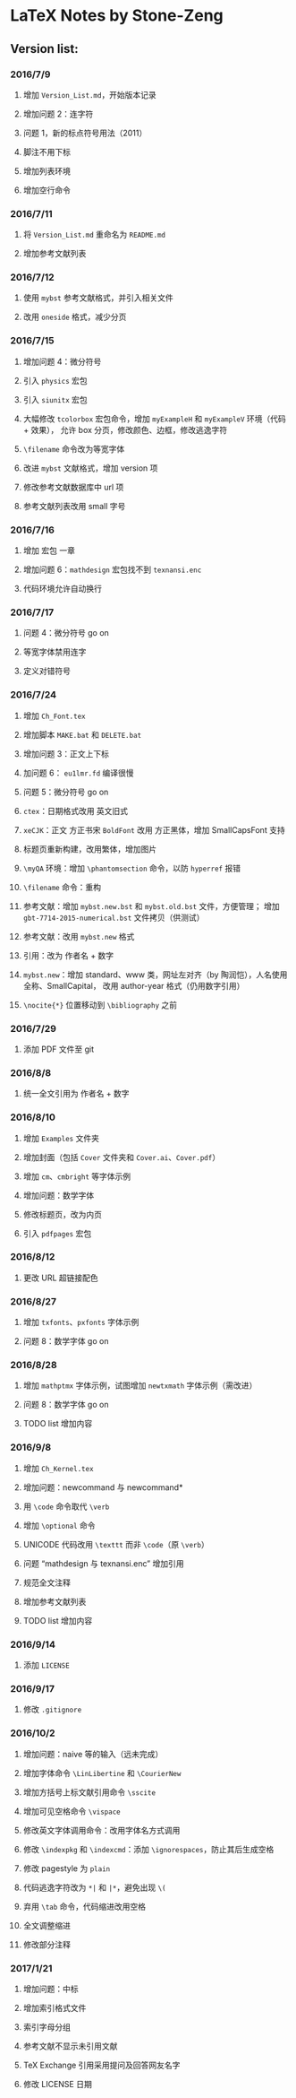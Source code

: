 # LaTeX Notes by Stone-Zeng

## Version list:

### 2016/7/9

1. 增加 `Version_List.md`，开始版本记录

2. 增加问题 2：连字符

3. 问题 1，新的标点符号用法（2011）

4. 脚注不用下标

5. 增加列表环境

6. 增加空行命令

### 2016/7/11

1. 将 `Version_List.md` 重命名为 `README.md`

2. 增加参考文献列表

### 2016/7/12

1. 使用 `mybst` 参考文献格式，并引入相关文件

2. 改用 `oneside` 格式，减少分页

### 2016/7/15

1. 增加问题 4：微分符号

2. 引入 `physics` 宏包

3. 引入 `siunitx` 宏包

4. 大幅修改 `tcolorbox` 宏包命令，增加 `myExampleH` 和 `myExampleV` 环境（代码 + 效果），
允许 box 分页，修改颜色、边框，修改逃逸字符

5. `\filename` 命令改为等宽字体

6. 改进 `mybst` 文献格式，增加 version 项

7. 修改参考文献数据库中 url 项

8. 参考文献列表改用 small 字号

### 2016/7/16

1. 增加 宏包 一章

2. 增加问题 6：`mathdesign` 宏包找不到 `texnansi.enc`

3. 代码环境允许自动换行

### 2016/7/17

1. 问题 4：微分符号 go on

2. 等宽字体禁用连字

3. 定义对错符号

### 2016/7/24

1. 增加 `Ch_Font.tex`

2. 增加脚本 `MAKE.bat` 和 `DELETE.bat`

3. 增加问题 3：正文上下标

4. 加问题 6： `eu1lmr.fd` 编译很慢

5. 问题 5：微分符号 go on

6. `ctex`：日期格式改用 英文旧式

7. `xeCJK`：正文 方正书宋 `BoldFont` 改用 方正黑体，增加 SmallCapsFont 支持

8. 标题页重新构建，改用繁体，增加图片

9. `\myQA` 环境：增加 `\phantomsection` 命令，以防 `hyperref` 报错

10. `\filename` 命令：重构

11. 参考文献：增加 `mybst.new.bst` 和 `mybst.old.bst` 文件，方便管理；
增加 `gbt-7714-2015-numerical.bst` 文件拷贝（供测试）

12. 参考文献：改用 `mybst.new` 格式

13. 引用：改为 作者名 + 数字

14. `mybst.new`：增加 standard、www 类，网址左对齐（by 陶润恺），人名使用全称、SmallCapital，
改用 author-year 格式（仍用数字引用）

15. `\nocite{*}` 位置移动到 `\bibliography` 之前

### 2016/7/29

1. 添加 PDF 文件至 git

### 2016/8/8

1. 统一全文引用为 作者名 + 数字

### 2016/8/10

1. 增加 `Examples` 文件夹

2. 增加封面（包括 `Cover` 文件夹和 `Cover.ai`、`Cover.pdf`）

3. 增加 `cm`、`cmbright` 等字体示例

4. 增加问题：数学字体

5. 修改标题页，改为内页

6. 引入 `pdfpages` 宏包

### 2016/8/12

1. 更改 URL 超链接配色

### 2016/8/27

1. 增加 `txfonts`、`pxfonts` 字体示例

2. 问题 8：数学字体 go on

### 2016/8/28

1. 增加 `mathptmx` 字体示例，试图增加 `newtxmath` 字体示例（需改进）

2. 问题 8：数学字体 go on

3. TODO list 增加内容

### 2016/9/8

1. 增加 `Ch_Kernel.tex`

2. 增加问题：newcommand 与 newcommand*

3. 用 `\code` 命令取代 `\verb`

4. 增加 `\optional` 命令

5. UNICODE 代码改用 `\texttt` 而非 `\code`（原 `\verb`）

6. 问题 “mathdesign 与 texnansi.enc” 增加引用

7. 规范全文注释

8. 增加参考文献列表

9. TODO list 增加内容

### 2016/9/14

1. 添加 `LICENSE`

### 2016/9/17

1. 修改 `.gitignore`

### 2016/10/2

1. 增加问题：naive 等的输入（远未完成）

2. 增加字体命令 `\LinLibertine` 和 `\CourierNew`

3. 增加方括号上标文献引用命令 `\sscite`

4. 增加可见空格命令 `\vispace`

5. 修改英文字体调用命令：改用字体名方式调用

6. 修改 `\indexpkg` 和 `\indexcmd`：添加 `\ignorespaces`，防止其后生成空格

7. 修改 pagestyle 为 `plain`

8. 代码逃逸字符改为 `*|` 和 `|*`，避免出现 `\(`

9. 弃用 `\tab` 命令，代码缩进改用空格

10. 全文调整缩进

11. 修改部分注释

### 2017/1/21

1. 增加问题：中标

2. 增加索引格式文件

3. 索引字母分组

4. 参考文献不显示未引用文献

5. TeX Exchange 引用采用提问及回答网友名字

6. 修改 LICENSE 日期